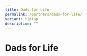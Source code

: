 ```yaml
---
title: Dads for Life
permalink: /partners/dads-for-life/
variant: tiptap
description: ""
---
```

<h1>Dads for Life</h1>
<p></p>